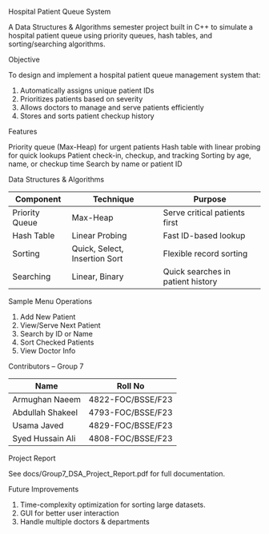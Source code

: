 Hospital Patient Queue System

A Data Structures & Algorithms semester project built in C++ to simulate a hospital patient queue using priority queues, hash tables, and sorting/searching algorithms.


Objective

To design and implement a hospital patient queue management system that:

 1. Automatically assigns unique patient IDs
 2. Prioritizes patients based on severity
 3. Allows doctors to manage and serve patients efficiently
 4. Stores and sorts patient checkup history


Features

 Priority queue (Max-Heap) for urgent patients
 Hash table with linear probing for quick lookups
 Patient check-in, checkup, and tracking
 Sorting by age, name, or checkup time
 Search by name or patient ID


Data Structures & Algorithms

| Component      | Technique        					      |                     Purpose             |
|----------------|------------------------------------------------------------|-----------------------------------------|
| Priority Queue | Max-Heap         					      | Serve critical patients first           |
| Hash Table     | Linear Probing   					      | Fast ID-based lookup                    |
| Sorting        | Quick, Select, Insertion Sort 			      | Flexible record sorting    		|
| Searching      | Linear, Binary   					      | Quick searches in patient history       |


Sample Menu Operations

1. Add New Patient
2. View/Serve Next Patient
3. Search by ID or Name
4. Sort Checked Patients
5. View Doctor Info


Contributors – Group 7

| Name	            | Roll No           |
|------------------|-------------------|
| Armughan Naeem	  | 4822-FOC/BSSE/F23 |
| Abdullah Shakeel	| 4793-FOC/BSSE/F23 |
| Usama Javed	     | 4829-FOC/BSSE/F23 |
| Syed Hussain Ali	| 4808-FOC/BSSE/F23 |


Project Report

See docs/Group7_DSA_Project_Report.pdf for full documentation.


 Future Improvements

 1. Time-complexity optimization for sorting large datasets.
 2. GUI for better user interaction
 3. Handle multiple doctors & departments
